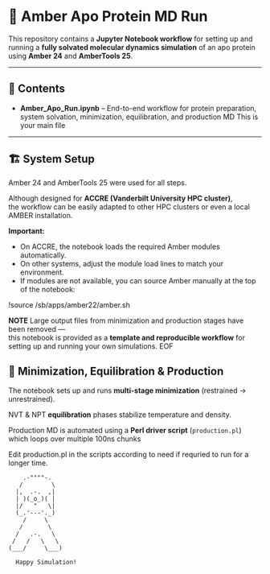 # 🧪 Amber Apo Protein MD Run

This repository contains a **Jupyter Notebook workflow** for setting up and running a **fully solvated molecular dynamics simulation** of an apo protein using **Amber 24** and **AmberTools 25**.

---

## 📂 Contents

- **Amber_Apo_Run.ipynb** – End-to-end workflow for protein preparation, system solvation, minimization, equilibration, and production MD
 This is your main file 

---

## 🏗️ System Setup

Amber 24 and AmberTools 25 were used for all steps.

Although designed for **ACCRE (Vanderbilt University HPC cluster)**,  
the workflow can be easily adapted to other HPC clusters or even a local AMBER installation.  

**Important:**  
- On ACCRE, the notebook loads the required Amber modules automatically.  
- On other systems, adjust the module load lines to match your environment.  
- If modules are not available, you can source Amber manually at the top of the notebook:  

!source /sb/apps/amber22/amber.sh



**NOTE**
Large output files from minimization and production stages have been removed —  
this notebook is provided as a **template and reproducible workflow** for setting up and running your own simulations.
EOF


## 🏃 Minimization, Equilibration & Production

The notebook sets up and runs **multi-stage minimization** (restrained → unrestrained).

NVT & NPT **equilibration** phases stabilize temperature and density.

Production MD is automated using a **Perl driver script** (`production.pl`) which loops over multiple 100ns chunks

Edit production.pl in the scripts according to need if requried to run for a longer time.

        .-""""-.
       /        \
      |,  .-.  ,|
      | )(_o_)( |
      |/   "   \|
      (_.'---'._)
        /     \
       /       \
      /   .-.   \
     /   /   \   \
    (___/     \___)

      Happy Simulation!

